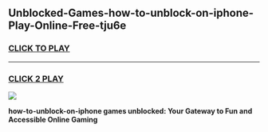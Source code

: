 
## Unblocked-Games-how-to-unblock-on-iphone-Play-Online-Free-tju6e
<h3>
<a href="https://premium76.site?title=how-to-unblock-on-iphone&ref=26A">CLICK TO PLAY</a></h3>
<hr>

<h3>
<a href="https://premium76.site?title=how-to-unblock-on-iphone&ref=26A">CLICK 2 PLAY</a>
  
</h3>

<a href="https://premium76.site?title=how-to-unblock-on-iphone&ref=26A"><img src="https://clearcache.store/games.png"></a>


**how-to-unblock-on-iphone games unblocked: Your Gateway to Fun and Accessible Online Gaming**
